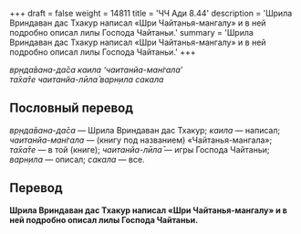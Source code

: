 +++
draft = false
weight = 14811
title = 'ЧЧ Ади 8.44'
description = 'Шрила Вриндаван дас Тхакур написал «Шри Чайтанья-мангалу» и в ней подробно описал лилы Господа Чайтаньи.'
summary = 'Шрила Вриндаван дас Тхакур написал «Шри Чайтанья-мангалу» и в ней подробно описал лилы Господа Чайтаньи.'
+++

_вр̣нда̄вана-да̄са каила ‘чаитанйа-ман̇гала’  
та̄ха̄те чаитанйа-лӣла̄ варн̣ила сакала_

## Пословный перевод

_вр̣нда̄вана_\-_да̄са_ — Шрила Вриндаван дас Тхакур; _каила_ — написал; _чаитанйа_\-_ман̇гала_ — (книгу под названием) «Чайтанья-мангала»; _та̄ха̄те_ — в той (книге); _чаитанйа_\-_лӣла̄_ — игры Господа Чайтаньи; _варн̣ила_ — описал; _сакала_ — все.

## Перевод

**Шрила Вриндаван дас Тхакур написал «Шри Чайтанья-мангалу» и в ней подробно описал лилы Господа Чайтаньи.**
